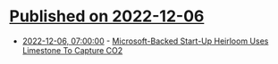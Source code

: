 # [Published on 2022-12-06](index.md)

* [2022-12-06, 07:00:00](https://news.slashdot.org/story/22/12/05/2353247/microsoft-backed-start-up-heirloom-uses-limestone-to-capture-co2?utm_source=rss1.0mainlinkanon&utm_medium=feed) - [Microsoft-Backed Start-Up Heirloom Uses Limestone To Capture CO2](https://news.slashdot.org/story/22/12/05/2353247/microsoft-backed-start-up-heirloom-uses-limestone-to-capture-co2?utm_source=rss1.0mainlinkanon&utm_medium=feed)
